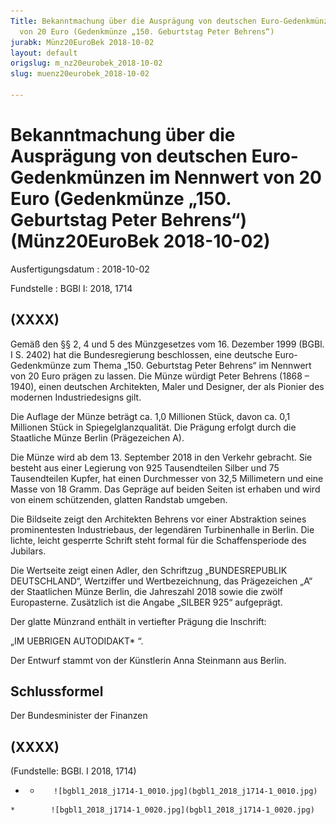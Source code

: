 ```yaml
---
Title: Bekanntmachung über die Ausprägung von deutschen Euro-Gedenkmünzen im Nennwert
  von 20 Euro (Gedenkmünze „150. Geburtstag Peter Behrens“)
jurabk: Münz20EuroBek 2018-10-02
layout: default
origslug: m_nz20eurobek_2018-10-02
slug: muenz20eurobek_2018-10-02

---
```


# Bekanntmachung über die Ausprägung von deutschen Euro-Gedenkmünzen im Nennwert von 20 Euro (Gedenkmünze „150. Geburtstag Peter Behrens“) (Münz20EuroBek 2018-10-02)

Ausfertigungsdatum
:   2018-10-02

Fundstelle
:   BGBl I: 2018, 1714


## (XXXX)

Gemäß den §§ 2, 4 und 5 des Münzgesetzes vom 16. Dezember 1999 (BGBl.
I S. 2402) hat die Bundesregierung beschlossen, eine deutsche Euro-
Gedenkmünze zum Thema „150. Geburtstag Peter Behrens“ im Nennwert von
20 Euro prägen zu lassen. Die Münze würdigt Peter Behrens (1868 –
1940), einen deutschen Architekten, Maler und Designer, der als
Pionier des modernen Industriedesigns gilt.

Die Auflage der Münze beträgt ca. 1,0 Millionen Stück, davon ca. 0,1
Millionen Stück in Spiegelglanzqualität. Die Prägung erfolgt durch die
Staatliche Münze Berlin (Prägezeichen A).

Die Münze wird ab dem 13. September 2018 in den Verkehr gebracht. Sie
besteht aus einer Legierung von 925 Tausendteilen Silber und 75
Tausendteilen Kupfer, hat einen Durchmesser von 32,5 Millimetern und
eine Masse von 18 Gramm. Das Gepräge auf beiden Seiten ist erhaben und
wird von einem schützenden, glatten Randstab umgeben.

Die Bildseite zeigt den Architekten Behrens vor einer Abstraktion
seines prominentesten Industriebaus, der legendären Turbinenhalle in
Berlin. Die lichte, leicht gesperrte Schrift steht formal für die
Schaffensperiode des Jubilars.

Die Wertseite zeigt einen Adler, den Schriftzug „BUNDESREPUBLIK
DEUTSCHLAND“, Wertziffer und Wertbezeichnung, das Prägezeichen „A“ der
Staatlichen Münze Berlin, die Jahreszahl 2018 sowie die zwölf
Europasterne. Zusätzlich ist die Angabe
„SILBER 925“              aufgeprägt.

Der glatte Münzrand enthält in vertiefter Prägung die Inschrift:

„IM UEBRIGEN AUTODIDAKT*             “.

Der Entwurf stammt von der Künstlerin Anna Steinmann aus Berlin.


## Schlussformel

Der Bundesminister der Finanzen


## (XXXX)

(Fundstelle: BGBl. I 2018, 1714)


*    *        ![bgbl1_2018_j1714-1_0010.jpg](bgbl1_2018_j1714-1_0010.jpg)
    *        ![bgbl1_2018_j1714-1_0020.jpg](bgbl1_2018_j1714-1_0020.jpg)


